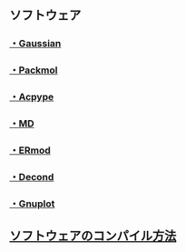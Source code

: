 ## ソフトウェア
### [・Gaussian](https://github.com/mtbys-lab/Gaussian)
### [・Packmol](https://github.com/mtbys-lab/Packmol)
### [・Acpype](https://github.com/mtbys-lab/acpype)
### [・MD](https://github.com/mtbys-lab/md-intro)
### [・ERmod](https://sourceforge.net/projects/ermod/)
### [・Decond](https://github.com/decond/decond)
### [・Gnuplot](https://github.com/mtbys-lab/gnuplot-text_and_samples)

## [ソフトウェアのコンパイル方法](https://github.com/mtbys-lab/intranet-clusters#ソフトウェアのビルド)

